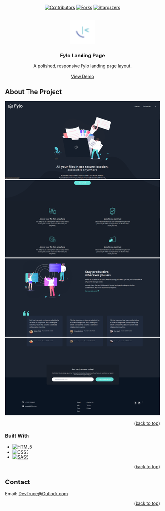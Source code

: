 <a id="readme-top"></a>

<div align="center">

[![Contributors][contributors-icon]][contributors-link]
[![Forks][forks-icon]][forks-link]
[![Stargazers][stars-icon]][stars-link]

</div>

<!-- PROJECT LOGO -->
<br />
<div align="center">
  <a href="https://github.com/DevTruce/fylo">
    <img src="src/images/favicon-32x32.png" alt="Logo" width="80" height="80">
  </a>

<h3 align="center">Fylo Landing Page</h3>

  <p align="center">
    A polished, responsive Fylo landing page layout.
    <br />
    <br />
    <a href="https://devtruce.github.io/fylo/" target="_blank">View Demo</a>
  </p>
</div>

<!-- ABOUT THE PROJECT -->

## About The Project

[![Fylo Screen Shot][product-screenshot]](product-link)
[![Fylo Shot][product-screenshot2]](product-link)
[![Fylo Screen Shot][product-screenshot3]](product-link)
[![Fylo Screen Shot][product-screenshot4]](product-link)

<p align="right">(<a href="#readme-top">back to top</a>)</p>

### Built With

- [![HTML5][html5-icon]][html5-link]
- [![CSS3][css3-icon]][css3-link]
- [![SASS][sass-icon]][sass-link]

<p align="right">(<a href="#readme-top">back to top</a>)</p>

<!-- CONTACT -->

## Contact

Email: [DevTruce@Outlook.com]()

<p align="right">(<a href="#readme-top">back to top</a>)</p>

<!-- #### MARKDOWN LINKS & IMAGES #### -->

<!-- ## GitHub ##-->
<!-- links -->

[contributors-link]: https://github.com/DevTruce/fylo/graphs/contributors
[forks-link]: https://github.com/DevTruce/fylo/network/members
[stars-link]: https://github.com/DevTruce/fylo/stargazers

<!-- icons -->

[contributors-icon]: https://img.shields.io/github/contributors/DevTruce/fylo.svg?style=for-the-badge
[forks-icon]: https://img.shields.io/github/forks/DevTruce/fylo.svg?style=for-the-badge
[stars-icon]: https://img.shields.io/github/stars/DevTruce/fylo.svg?style=for-the-badge

<!-- ## Project ## -->

[product-screenshot]: src/images/project-view1.png
[product-screenshot2]: src/images/project-view2.png
[product-screenshot3]: src/images/project-view3.png
[product-screenshot4]: src/images/project-view4.png
[product-link]: https://devtruce.github.io/fylo/

<!-- ## Tech & Tools ## -->
<!-- links -->

[html5-link]: https://html-icon/
[css3-link]: https://css3-icon/
[sass-link]: https://sass-lang.com/

<!-- icons -->

[html5-icon]: https://img.shields.io/badge/HTML5-orange?style=for-the-badge&logo=html5&logoColor=white
[css3-icon]: https://img.shields.io/badge/CSS3-blue?style=for-the-badge&logo=CSS3&logoColor=white
[sass-icon]: https://img.shields.io/badge/SASS-AA77FF?style=for-the-badge&logo=SASS&logoColor=white
